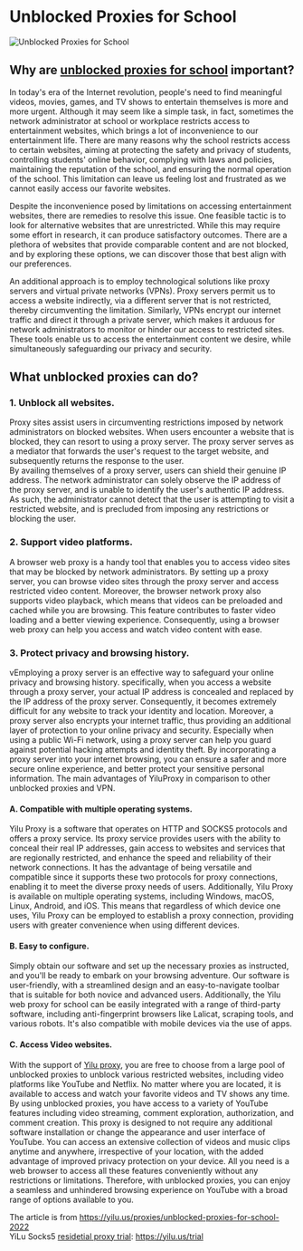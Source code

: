 # Unblocked Proxies for School
![Unblocked Proxies for School](https://api.yilu.us/wp-content/uploads/2023/03/proxy-for-school.jpg)

## Why are [unblocked proxies for school](https://yilu.us/proxies/unblocked-proxies-for-school-2022) important?
In today's era of the Internet revolution, people's need to find meaningful videos, movies, games, and TV shows to entertain themselves is more and more urgent. Although it may seem like a simple task, in fact, sometimes the network administrator at school or workplace restricts access to entertainment websites, which brings a lot of inconvenience to our entertainment life. There are many reasons why the school restricts access to certain websites, aiming at protecting the safety and privacy of students, controlling students' online behavior, complying with laws and policies, maintaining the reputation of the school, and ensuring the normal operation of the school. This limitation can leave us feeling lost and frustrated as we cannot easily access our favorite websites.  

Despite the inconvenience posed by limitations on accessing entertainment websites, there are remedies to resolve this issue. One feasible tactic is to look for alternative websites that are unrestricted. While this may require some effort in research, it can produce satisfactory outcomes. There are a plethora of websites that provide comparable content and are not blocked, and by exploring these options, we can discover those that best align with our preferences.  

An additional approach is to employ technological solutions like proxy servers and virtual private networks (VPNs). Proxy servers permit us to access a website indirectly, via a different server that is not restricted, thereby circumventing the limitation. Similarly, VPNs encrypt our internet traffic and direct it through a private server, which makes it arduous for network administrators to monitor or hinder our access to restricted sites. These tools enable us to access the entertainment content we desire, while simultaneously safeguarding our privacy and security.

## What unblocked proxies can do?
### 1. Unblock all websites.
Proxy sites assist users in circumventing restrictions imposed by network administrators on blocked websites. When users encounter a website that is blocked, they can resort to using a proxy server. The proxy server serves as a mediator that forwards the user's request to the target website, and subsequently returns the response to the user.  
By availing themselves of a proxy server, users can shield their genuine IP address. The network administrator can solely observe the IP address of the proxy server, and is unable to identify the user's authentic IP address. As such, the administrator cannot detect that the user is attempting to visit a restricted website, and is precluded from imposing any restrictions or blocking the user.

### 2. Support video platforms.
A browser web proxy is a handy tool that enables you to access video sites that may be blocked by network administrators. By setting up a proxy server, you can browse video sites through the proxy server and access restricted video content. Moreover, the browser network proxy also supports video playback, which means that videos can be preloaded and cached while you are browsing. This feature contributes to faster video loading and a better viewing experience. Consequently, using a browser web proxy can help you access and watch video content with ease.

### 3. Protect privacy and browsing history.
vEmploying a proxy server is an effective way to safeguard your online privacy and browsing history. specifically, when you access a website through a proxy server, your actual IP address is concealed and replaced by the IP address of the proxy server. Consequently, it becomes extremely difficult for any website to track your identity and location. Moreover, a proxy server also encrypts your internet traffic, thus providing an additional layer of protection to your online privacy and security. Especially when using a public Wi-Fi network, using a proxy server can help you guard against potential hacking attempts and identity theft. By incorporating a proxy server into your internet browsing, you can ensure a safer and more secure online experience, and better protect your sensitive personal information.
The main advantages of YiluProxy in comparison to other unblocked proxies and VPN.

#### A. Compatible with multiple operating systems.
Yilu Proxy is a software that operates on HTTP and SOCKS5 protocols and offers a proxy service. Its proxy service provides users with the ability to conceal their real IP addresses, gain access to websites and services that are regionally restricted, and enhance the speed and reliability of their network connections. It has the advantage of being versatile and compatible since it supports these two protocols for proxy connections, enabling it to meet the diverse proxy needs of users. Additionally, Yilu Proxy is available on multiple operating systems, including Windows, macOS, Linux, Android, and iOS. This means that regardless of which device one uses, Yilu Proxy can be employed to establish a proxy connection, providing users with greater convenience when using different devices.

#### B. Easy to configure.
Simply obtain our software and set up the necessary proxies as instructed, and you'll be ready to embark on your browsing adventure. Our software is user-friendly, with a streamlined design and an easy-to-navigate toolbar that is suitable for both novice and advanced users. Additionally, the Yilu web proxy for school can be easily integrated with a range of third-party software, including anti-fingerprint browsers like Lalicat, scraping tools, and various robots. It's also compatible with mobile devices via the use of apps.

#### C. Access Video websites.
With the support of [Yilu proxy](https://yilu.us), you are free to choose from a large pool of unblocked proxies to unblock various restricted websites, including video platforms like YouTube and Netflix. No matter where you are located, it is available to access and watch your favorite videos and TV shows any time.
By using unblocked proxies, you have access to a variety of YouTube features including video streaming, comment exploration, authorization, and comment creation. This proxy is designed to not require any additional software installation or change the appearance and user interface of YouTube. You can access an extensive collection of videos and music clips anytime and anywhere, irrespective of your location, with the added advantage of improved privacy protection on your device. All you need is a web browser to access all these features conveniently without any restrictions or limitations. Therefore, with unblocked proxies, you can enjoy a seamless and unhindered browsing experience on YouTube with a broad range of options available to you.

The article is from https://yilu.us/proxies/unblocked-proxies-for-school-2022  
YiLu Socks5 [residetial proxy trial](https://yilu.us/trial): https://yilu.us/trial
